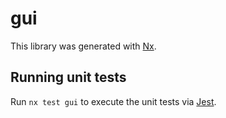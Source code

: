 # gui

This library was generated with [Nx](https://nx.dev).

## Running unit tests

Run `nx test gui` to execute the unit tests via [Jest](https://jestjs.io).

